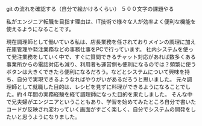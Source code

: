 git の流れを確認する（自分で絵かけるくらい）
５００文字の課題やる

私がエンジニア転職を目指す理由は、IT技術で様々な人が効率よく便利な機能を使えるようになることです。

現在調理師として働いている私は、店長業務を任されておりメインの調理に加え在庫管理や発注業務などの事務仕事をPCで行っています。
社内システムを使って発注業務をしていく中で、すぐに質問できるチャット対応があれば数多くある事業所からの電話対応も減り、利用者も運営側も便利になるのでは？頻繁に使うボタンは大きくできたら便利になるだろう。などとシステムについて興味を持ち、自分で実現できるようなればやりがいがあるだろうと思いました。
元々調理師として就職した目的は、レシピを見ずに料理ができるようになることでした。約４年間の実務経験を経て調理師になった目的を果たしました。
そんな中で兄夫婦がエンジニアということもあり、学習を始めてみたところ自分で書いたコードが反映され変わっていく画面がすごく楽しく、自分でシステムの開発をしたいと思うようになりました。


